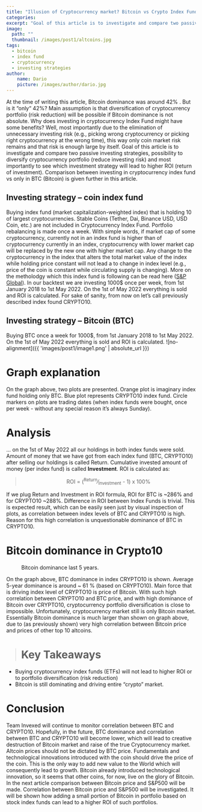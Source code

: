 ```yaml
---
title: "Illusion of Cryptocurrency market? Bitcoin vs Crypto Index Fund"
categories:
excerpt: "Goal of this article is to investigate and compare two passive investing strategies, possibility to diversify cryptocurrency portfolio (reduce investing risk) and most importantly to see which investment strategy will lead to higher ROI (return of investment). Comparison between investing in cryptocurrency index fund vs only in BTC (Bitcoin) is given further in this article."
image:
  path: ""
  thumbnail: /images/post1/altcoins.jpg
tags: 
  - bitcoin
  - index fund
  - cryptocurrency
  - investing strategies
author:
    name: Dario
    picture: /images/author/dario.jpg
---
```


At the time of writing this article, Bitcoin dominance was around 42% . But is it “only“ 42%? Main assumption is that diversification of cryptocurrency portfolio (risk reduction) will be possible if Bitcoin dominance is not absolute. Why does investing in cryptocurrency Index Fund might have some benefits? Well, most importantly due to the elimination of unnecessary investing risk (e.g., picking wrong cryptocurrency or picking right cryptocurrency at the wrong time), this way only coin market risk remains and that risk is enough large by itself. Goal of this article is to investigate and compare two passive investing strategies, possibility to diversify cryptocurrency portfolio (reduce investing risk) and most importantly to see which investment strategy will lead to higher ROI (return of investment). Comparison between investing in cryptocurrency index fund vs only in BTC (Bitcoin) is given further in this article.

## Investing strategy – coin index fund

Buying index fund (market capitalization-weighted index) that is holding 10 of largest cryptocurrencies. Stable Coins (Tether, Dai, Binance USD, USD Coin, etc.) are not included in Cryptocurrency Index Fund. Portfolio rebalancing is made once a week. With simple words, if market cap of some cryptocurrency, currently not in an index fund is higher than of cryptocurrency currently in an index, cryptocurrency with lower market cap will be replaced by the new one with higher market cap. Any change to the cryptocurrency in the index that alters the total market value of the index while holding price constant will not lead a to change in index level (e.g., price of the coin is constant while circulating supply is changing). More on the metholodgy which this index fund is following can be read here (<a href="https://www.spglobal.com/spdji/en/documents/methodologies/methodology-sp-us-indices.pdf">S&P Global</a>). In our backtest we are investing 1000$ once per week, from 1st January 2018 to 1st May 2022. On the 1st of May 2022 everything is sold and ROI is calculated. For sake of sanity, from now on let’s call previously described index found CRYPTO10.

## Investing strategy – Bitcoin (BTC)

Buying BTC once a week for 1000$, from 1st January 2018 to 1st May 2022. On the 1st of May 2022 everything is sold and ROI is calculated.
![no-alignment]({{ 'images/post1/image1.png' | absolute_url }})

# Graph explanation 

On the graph above, two plots are presented. Orange plot is imaginary index fund holding only BTC. Blue plot represents CRYPTO10 index fund. Circle markers on plots are trading dates (when index funds were bought, once per week - without any special reason it’s always Sunday).

# Analysis
... on the 1st of May 2022 all our holdings in both index funds were sold. Amount of money that we have got from each index fund (BTC, CRYPTO10) after selling our holdings is called Return. Cumulative invested amount of money (per index fund) is called **Investment**. ROI is calculated as:

> <center>ROI =  (<sup>Return</sup>&frasl;<sub>Investment</sub> - 1) x 100% </center>

If we plug Return and Investment in ROI formula, ROI for BTC is ~286% and for CRYPTO10 ~288%. Difference in ROI between Index Funds is trivial. This is expected result, which can be easily seen just by visual inspection of plots, as correlation between index levels of BTC and CRYPTO10 is high. Reason for this high correlation is unquestionable dominance of BTC in CRYPTO10.

# Bitcoin dominance in Crypto10

<figure style="width: 800px" class="align-center">
  <img src="{{ '/images/post1/image2.png' | absolute_url }}" alt="">
  <figcaption>Bitcoin dominance last 5 years.</figcaption>
</figure>

On the graph above, BTC dominance in index CRYPTO10 is shown. Average 5-year dominance is around ~ 61 % (based on CRYPTO10). Main force that is driving index level of CRYPTO10 is price of Bitcoin. With such high correlation between CRYPTO10 and BTC price, and with high dominance of Bitcoin over CRYPTO10, cryptocurrency portfolio diversification is close to impossible. Unfortunately, cryptocurrency market still is only Bitcoin market. Essentially Bitcoin dominance is much larger than shown on graph above, due to (as previously shown) very high correlation between Bitcoin price and prices of other top 10 altcoins.

> # Key Takeaways
* Buying cryptocurrency index funds (ETFs) will not lead to higher ROI or to portfolio diversification (risk reduction)
* Bitcoin is still dominating and driving entire “crypto” market.

# Conclusion

Team Invexed will continue to monitor correlation between BTC and CRYPTO10. Hopefully, in the future, BTC dominance and correlation between BTC and CRYPTO10 will become lower, which will lead to creative destruction of Bitcoin market and raise of the true Cryptocurrency market. Altcoin prices should not be dictated by BTC price. Fundamentals and technological innovations introduced with the coin should drive the price of the coin. This is the only way to add new value to the World which will consequently lead to growth. Bitcoin already introduced technological innovation, so it seems that other coins, for now, live on the glory of Bitcoin. In the next article comparison between Bitcoin price and S&P500 will be made. Correlation between Bitcoin price and S&P500 will be investigated. It will be shown how adding a small portion of Bitcoin in portfolio based on stock index funds can lead to a higher ROI of such portfolios.



